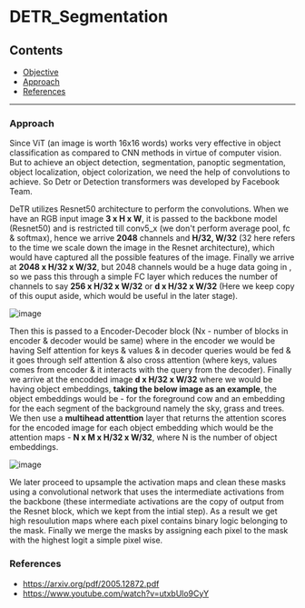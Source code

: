 # DETR_Segmentation

## Contents
- [Objective](#objective)
- [Approach](#approach)
- [References](#references) 

------------------------------

### Approach

Since ViT (an image is worth 16x16 words) works very effective in object classification as compared to CNN methods in virtue of computer vision. But to achieve an object detection, segmentation, panoptic segmentation, object localization, object colorization, we need the help of convolutions to achieve. So Detr or Detection transformers was developed by Facebook Team.

DeTR utilizes Resnet50 architecture to perform the convolutions. When we have an RGB input image **3 x H x W**, it is passed to the backbone model (Resnet50) and is restricted till conv5_x (we don't perform average pool, fc & softmax), hence we arrive **2048** channels and **H/32, W/32** (32 here refers to the time we scale down the image in the Resnet architecture), which would have captured all the possible features of the image. Finally we arrive at **2048 x H/32 x W/32**, but 2048 channels would be a huge data going in , so we pass this through a simple FC layer which reduces the number of channels to say **256 x H/32 x W/32** or **d x H/32 x W/32** (Here we keep copy of this ouput aside, which would be useful in the later stage). 


![image](https://user-images.githubusercontent.com/47082769/131225487-0f2cc3c8-1c8c-4fc5-ae0e-c613181b31fc.png)


Then this is passed to a Encoder-Decoder block (Nx - number of blocks in encoder & decoder would be same) where in the encoder we would be having Self attention for keys & values & in decoder queries would be fed & it goes through self attention & also cross attention  (where keys, values  comes from encoder & it interacts with the query from the decoder). Finally we arrive at the encodded image **d x H/32 x W/32** where we would be having object embeddings, **taking the below image as an example**, the object embeddings would be - for the foreground cow and an embedding for the each segment of the background namely the sky, grass and trees. We then use a **multihead attenttion** layer that returns the attention scores for the encoded image for each object embedding which would be the attention maps - **N x M x H/32 x W/32**, where N is the number of object embeddings.


![image](https://user-images.githubusercontent.com/47082769/131226878-90452ee2-0d81-4f8c-b7d4-ee362bb4bc45.png)

We later proceed to upsample the activation maps and clean these masks using a convolutional network that uses the intermediate activations from the backbone (these intermediate activations are the copy of output from the Resnet block, which we kept from the intial step). As a result we get high resoulution maps where each pixel contains binary logic belonging to the mask. Finally we merge the masks by assigning each pixel to the mask with the highest logit a simple pixel wise.


### References

- https://arxiv.org/pdf/2005.12872.pdf
- https://www.youtube.com/watch?v=utxbUlo9CyY






